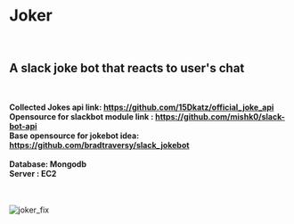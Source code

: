 <h1>Joker</h1><br>
<h2>A slack joke bot that reacts to user's chat </h2><br>

<b>Collected Jokes api link: https://github.com/15Dkatz/official_joke_api<br>
Opensource for slackbot module link : https://github.com/mishk0/slack-bot-api<br>
Base opensource for jokebot idea: https://github.com/bradtraversy/slack_jokebot<br><br> 
Database: Mongodb</b><br>
<b>Server :  EC2</b><br><br><br>


![joker_fix](https://user-images.githubusercontent.com/39256000/58455581-0ce84100-815d-11e9-833c-90c7af08f52f.jpg)


